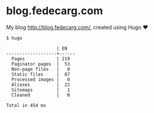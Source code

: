 # blog.fedecarg.com

My blog http://blog.fedecarg.com/, created using Hugo ❤️

```
$ hugo

                   | EN
-------------------+------
  Pages            | 219
  Paginator pages  |  53
  Non-page files   |   0
  Static files     |  87
  Processed images |   0
  Aliases          |  22
  Sitemaps         |   1
  Cleaned          |   0

Total in 454 ms
```
